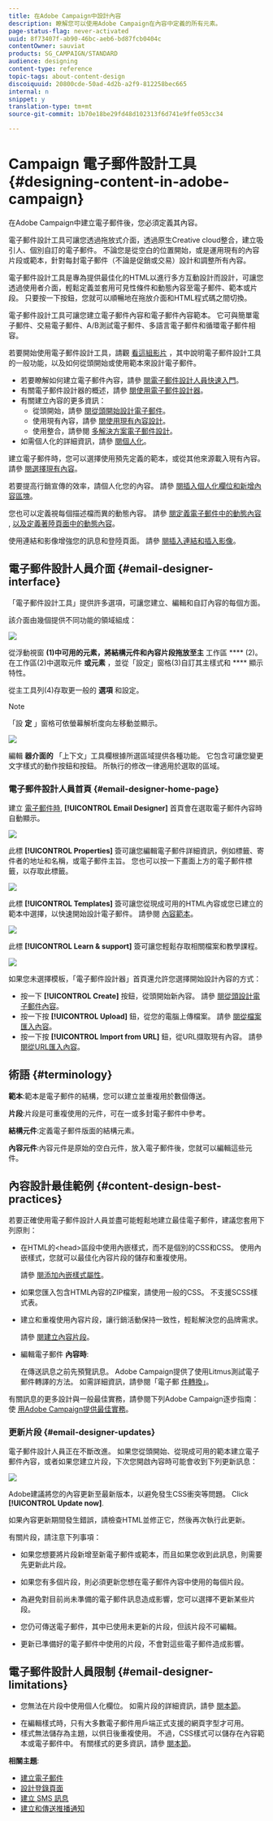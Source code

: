 ```yaml
---
title: 在Adobe Campaign中設計內容
description: 瞭解您可以使用Adobe Campaign在內容中定義的所有元素。
page-status-flag: never-activated
uuid: 8f73407f-ab90-46bc-aeb6-bd87fcb0404c
contentOwner: sauviat
products: SG_CAMPAIGN/STANDARD
audience: designing
content-type: reference
topic-tags: about-content-design
discoiquuid: 20800cde-50ad-4d2b-a2f9-812258bec665
internal: n
snippet: y
translation-type: tm+mt
source-git-commit: 1b70e18be29fd48d102313f6d741e9ffe053cc34

---
```



# Campaign 電子郵件設計工具{#designing-content-in-adobe-campaign}

在Adobe Campaign中建立電子郵件後，您必須定義其內容。

電子郵件設計工具可讓您透過拖放式介面，透過原生Creative cloud整合，建立吸引人、個別自訂的電子郵件。 不論您是從空白的位置開始，或是運用現有的內容片段或範本，針對每封電子郵件（不論是促銷或交易）設計和調整所有內容。

電子郵件設計工具是專為提供最佳化的HTML以進行多方互動設計而設計，可讓您透過使用者介面，輕鬆定義並套用可見性條件和動態內容至電子郵件、範本或片段。 只要按一下按鈕，您就可以順暢地在拖放介面和HTML程式碼之間切換。

電子郵件設計工具可讓您建立電子郵件內容和電子郵件內容範本。 它可與簡單電子郵件、交易電子郵件、A/B測試電子郵件、多語言電子郵件和循環電子郵件相容。

若要開始使用電子郵件設計工具，請觀 [看這組影片](https://helpx.adobe.com/campaign/kt/acs/using/acs-email-designer-tutorial.html#GettingStarted) ，其中說明電子郵件設計工具的一般功能，以及如何從頭開始或使用範本來設計電子郵件。

<!--The Email Designer has more features than the Legacy Editor and is backward compatible.-->

* 若要瞭解如何建立電子郵件內容，請參 [閱電子郵件設計人員快速入門](../../designing/using/quick-start.md)。
* 有關電子郵件設計器的概述，請參 [閱使用電子郵件設計器](../../designing/using/designing-content-in-adobe-campaign.md)。
* 有關建立內容的更多資訊：
   * 從頭開始，請參 [閱從頭開始設計電子郵件](../../designing/using/designing-from-scratch.md)。
   * 使用現有內容，請參 [閱使用現有內容設計](../../designing/using/using-existing-content.md)。
   * 使用整合，請參閱 [多解決方案電子郵件設計](../../designing/using/using-integrations.md)。
* 如需個人化的詳細資訊，請參 [閱個人化](../../designing/using/personalization.md)。

建立電子郵件時，您可以選擇使用預先定義的範本，或從其他來源載入現有內容。 請參 [閱選擇現有內容](../../designing/using/using-existing-content.md#selecting-an-existing-content)。

若要提高行銷宣傳的效率，請個人化您的內容。 請參 [閱插入個人化欄位](../../designing/using/personalization.md#inserting-a-personalization-field)[和新增內容區塊](../../designing/using/personalization.md#adding-a-content-block)。

您也可以定義視每個描述檔而異的動態內容。 請參 [閱定義電子郵件中的動態內容](../../designing/using/personalization.md#defining-dynamic-content-in-an-email) , [以及定義著陸頁面中的動態內容](../../channels/using/designing-a-landing-page.md#defining-dynamic-content-in-a-landing-page)。

使用連結和影像增強您的訊息和登陸頁面。 請參 [閱插入連結](../../designing/using/links.md#inserting-a-link)[和插入影像](../../designing/using/images.md#inserting-images)。

## 電子郵件設計人員介面 {#email-designer-interface}

「電子郵件設計工具」提供許多選項，可讓您建立、編輯和自訂內容的每個方面。

該介面由幾個提供不同功能的領域組成：

![](assets/email_designer_overview.png)

從浮動視窗 **(1)中可用的元素，將結構元件和內容片段拖放至主** 工作區 **** (2)。 在工作區(2)中選取元件 **或元素** ，並從「設定」窗格(3)自訂其主樣式和 **** 顯示特性。

從主工具列(4)存取更一般的 **選項** 和設定。

>[!NOTE]
>
>「設 **定** 」窗格可依螢幕解析度向左移動並顯示。

![](assets/email_designer_toolbar.png)

編輯 **器介面的** 「上下文」工具欄根據所選區域提供各種功能。 它包含可讓您變更文字樣式的動作按鈕和按鈕。 所執行的修改一律適用於選取的區域。

### 電子郵件設計人員首頁 {#email-designer-home-page}

建立 [電子郵件時](../../channels/using/creating-an-email.md), **[!UICONTROL Email Designer]** 首頁會在選取電子郵件內容時自動顯示。

![](assets/email_designer_home_page.png)

此標 **[!UICONTROL Properties]** 簽可讓您編輯電子郵件詳細資訊，例如標籤、寄件者的地址和名稱，或電子郵件主旨。 您也可以按一下畫面上方的電子郵件標籤，以存取此標籤。

![](assets/email_designer_home_properties.png)

此標 **[!UICONTROL Templates]** 簽可讓您從現成可用的HTML內容或您已建立的範本中選擇，以快速開始設計電子郵件。 請參閱 [內容範本](../../designing/using/using-reusable-content.md#content-templates)。

![](assets/email_designer_home_templates.png)

此標 **[!UICONTROL Learn & support]** 簽可讓您輕鬆存取相關檔案和教學課程。

![](assets/email_designer_home_support.png)

如果您未選擇模板，「電子郵件設計器」首頁還允許您選擇開始設計內容的方式：

* 按一下 **[!UICONTROL Create]** 按鈕，從頭開始新內容。 請參 [閱從頭設計電子郵件內容](../../designing/using/designing-from-scratch.md#designing-an-email-content-from-scratch)。
* 按一下按 **[!UICONTROL Upload]** 鈕，從您的電腦上傳檔案。 請參 [閱從檔案匯入內容](../../designing/using/using-existing-content.md#importing-content-from-a-file)。
* 按一下按 **[!UICONTROL Import from URL]** 鈕，從URL擷取現有內容。 請參 [閱從URL匯入內容](../../designing/using/using-existing-content.md#importing-content-from-a-url)。

## 術語 {#terminology}

**範本**:範本是電子郵件的結構，您可以建立並重複用於數個傳送。

**片段**:片段是可重複使用的元件，可在一或多封電子郵件中參考。

**結構元件**:定義電子郵件版面的結構元素。

**內容元件**:內容元件是原始的空白元件，放入電子郵件後，您就可以編輯這些元件。

## 內容設計最佳範例 {#content-design-best-practices}

若要正確使用電子郵件設計人員並盡可能輕鬆地建立最佳電子郵件，建議您套用下列原則：

* 在HTML的&lt;head&gt;區段中使用內嵌樣式，而不是個別的CSS和CSS。 使用內嵌樣式，您就可以最佳化內容片段的儲存和重複使用。

   請參 [閱添加內嵌樣式屬性](../../designing/using/styles.md#adding-inline-styling-attributes)。

* 如果您匯入包含HTML內容的ZIP檔案，請使用一般的CSS。 不支援SCSS樣式表。

* 建立和重複使用內容片段，讓行銷活動保持一致性，輕鬆解決您的品牌需求。

   請參 [閱建立內容片段](../../designing/using/using-reusable-content.md#creating-a-content-fragment)。

* 編輯電子郵件 **內容時**:

   在傳送訊息之前先預覽訊息。 Adobe Campaign提供了使用Litmus測試電子郵件轉譯的方法。 如需詳細資訊，請參閱「電子郵 [件轉換」](../../sending/using/email-rendering.md)。

有關訊息的更多設計與一般最佳實務，請參閱下列Adobe Campaign逐步指南：使 [用Adobe Campaign提供最佳實務](https://docs.campaign.adobe.com/doc/standard/getting_started/en/ACS_DeliveryBestPractices.html)。

### 更新片段 {#email-designer-updates}

電子郵件設計人員正在不斷改進。 如果您從頭開始、從現成可用的範本建立電子郵件內容，或者如果您建立片段，下次您開啟內容時可能會收到下列更新訊息：

![](assets/email_designer_fragment_patch_message.png)

Adobe建議將您的內容更新至最新版本，以避免發生CSS衝突等問題。 Click **[!UICONTROL Update now]**.

如果內容更新期間發生錯誤，請檢查HTML並修正它，然後再次執行此更新。

有關片段，請注意下列事項：

* 如果您想要將片段新增至新電子郵件或範本，而且如果您收到此訊息，則需要先更新此片段。

* 如果您有多個片段，則必須更新您想在電子郵件內容中使用的每個片段。

* 為避免對目前尚未準備的電子郵件訊息造成影響，您可以選擇不更新某些片段。

* 您仍可傳送電子郵件，其中已使用未更新的片段，但該片段不可編輯。

* 更新已準備好的電子郵件中使用的片段，不會對這些電子郵件造成影響。

## 電子郵件設計人員限制 {#email-designer-limitations}

* 您無法在片段中使用個人化欄位。 如需片段的詳細資訊，請參 [閱本節](../../designing/using/using-reusable-content.md#about-fragments)。

<!--* You cannot save directly as a fragment some content of an email that you are editing within the Email Designer. You need to copy-paste the HTML corresponding to that content into a new fragment. For more on this, see [Saving content as a fragment](../../designing/using/using-reusable-content.md#saving-content-as-a-fragment).-->

* 在編輯樣式時，只有大多數電子郵件用戶端正式支援的網頁字型才可用。
* 樣式無法儲存為主題，以供日後重複使用。 不過，CSS樣式可以儲存在內容範本或電子郵件中。 有關樣式的更多資訊，請參 [閱本節](../../designing/using/styles.md)。

**相關主題**:

* [建立電子郵件](../../channels/using/creating-an-email.md)
* [設計登錄頁面](../../channels/using/designing-a-landing-page.md)
* [建立 SMS 訊息](../../channels/using/creating-an-sms-message.md)
* [建立和傳送推播通知](../../channels/using/preparing-and-sending-a-push-notification.md)
